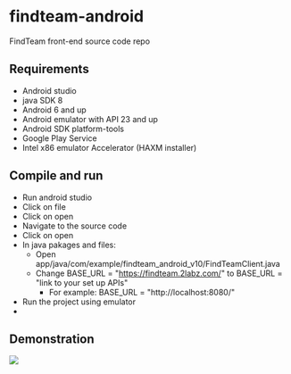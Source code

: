 # findteam-android
FindTeam front-end source code repo

## Requirements
- Android studio  
- java SDK 8
- Android 6 and up
- Android emulator with API 23 and up
- Android SDK platform-tools
- Google Play Service
- Intel x86 emulator Accelerator (HAXM installer)

## Compile and run
- Run android studio
- Click on file
- Click on open
- Navigate to the source code
- Click on open
- In java pakages and files:
    + Open app/java/com/example/findteam_android_v10/FindTeamClient.java 
    + Change BASE_URL = "https://findteam.2labz.com/" to BASE_URL = "link to your set up APIs"
        * For example: BASE_URL = "http://localhost:8080/"
- Run the project using emulator
- 
## Demonstration 
![](FindTeamDemo.gif)
